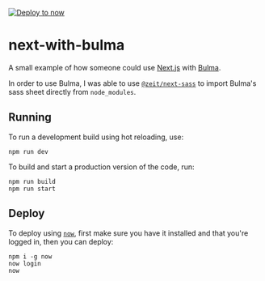 [![Deploy to now](https://deploy.now.sh/static/button.svg)](https://deploy.now.sh/?repo=https://github.com/jvarness/next-with-bulma)

# next-with-bulma

A small example of how someone could use [Next.js](https://nextjs.org/) with [Bulma](https://bulma.io/).

In order to use Bulma, I was able to use [`@zeit/next-sass`](https://github.com/zeit/next-plugins/tree/master/packages/next-sass) to import Bulma's sass sheet directly from `node_modules`.

## Running

To run a development build using hot reloading, use:

```
npm run dev
```

To build and start a production version of the code, run:

```
npm run build
npm run start
```

## Deploy

To deploy using [`now`](https://github.com/zeit/now-cli), first make sure you have it installed and that you're logged in, then you can deploy:

```
npm i -g now
now login
now
```
